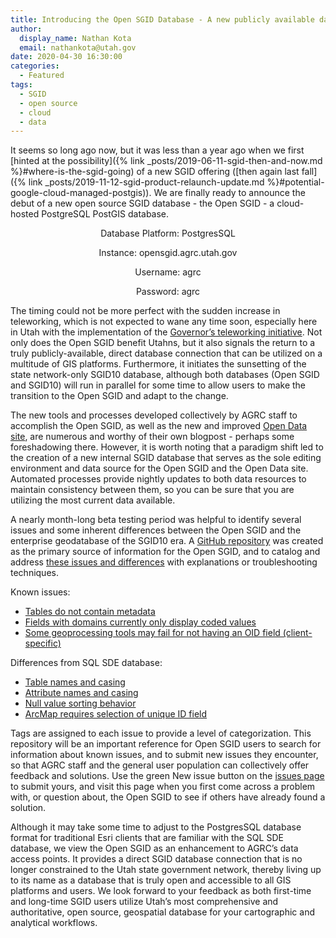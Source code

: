 ```yaml
---
title: Introducing the Open SGID Database - A new publicly available data offering
author:
  display_name: Nathan Kota
  email: nathankota@utah.gov
date: 2020-04-30 16:30:00
categories:
  - Featured
tags:
  - SGID
  - open source
  - cloud
  - data
---
```


It seems so long ago now, but it was less than a year ago when we first [hinted at the possibility]({% link _posts/2019-06-11-sgid-then-and-now.md %}#where-is-the-sgid-going) of a new SGID offering ([then again last fall]({% link _posts/2019-11-12-sgid-product-relaunch-update.md %}#potential-google-cloud-managed-postgis)). We are finally ready to announce the debut of a new open source SGID database - the Open SGID - a cloud-hosted PostgreSQL PostGIS database.

<p align="center">Database Platform: PostgresSQL</p>
<p align="center">Instance: opensgid.agrc.utah.gov</p>
<p align="center">Username: agrc</p>
<p align="center">Password: agrc</p>

The timing could not be more perfect with the sudden increase in teleworking, which is not expected to wane any time soon, especially here in Utah with the implementation of the [Governor’s teleworking initiative](https://governor.utah.gov/2019/07/16/state-of-utah-introduces-teleworking-program-for-employees/). Not only does the Open SGID benefit Utahns, but it also signals the return to a truly publicly-available, direct database connection that can be utilized on a multitude of GIS platforms. Furthermore, it initiates the sunsetting of the state network-only SGID10 database, although both databases (Open SGID and SGID10) will run in parallel for some time to allow users to make the transition to the Open SGID and adapt to the change.

The new tools and processes developed collectively by AGRC staff to accomplish the Open SGID, as well as the new and improved [Open Data site](https://opendata.gis.utah.gov/), are numerous and worthy of their own blogpost - perhaps some foreshadowing there. However, it is worth noting that a paradigm shift led to the creation of a new internal SGID database that serves as the sole editing environment and data source for the Open SGID and the Open Data site. Automated processes provide nightly updates to both data resources to maintain consistency between them, so you can be sure that you are utilizing the most current data available.

A nearly month-long beta testing period was helpful to identify several issues and some inherent differences between the Open SGID and the enterprise geodatabase of the SGID10 era. A [GitHub repository](https://github.com/agrc/open-sgid) was created as the primary source of information for the Open SGID, and to catalog and address [these issues and differences](https://github.com/agrc/open-sgid/issues) with explanations or troubleshooting techniques.

Known issues:
* [Tables do not contain metadata](https://github.com/agrc/open-sgid/issues/5)
* [Fields with domains currently only display coded values](https://github.com/agrc/open-sgid/issues/7)
* [Some geoprocessing tools may fail for not having an OID field (client-specific)](https://github.com/agrc/open-sgid/issues/14)

Differences from SQL SDE database:
* [Table names and casing](https://github.com/agrc/open-sgid/issues/12)
* [Attribute names and casing](https://github.com/agrc/open-sgid/issues/13)
* [Null value sorting behavior](https://github.com/agrc/open-sgid/issues/6)
* [ArcMap requires selection of unique ID field](https://github.com/agrc/open-sgid/issues/9)

Tags are assigned to each issue to provide a level of categorization. This repository will be an important reference for Open SGID users to search for information about known issues, and to submit new issues they encounter, so that AGRC staff and the general user population can collectively offer feedback and solutions. Use the green New issue button on the [issues page](https://github.com/agrc/open-sgid/issues) to submit yours, and visit this page when you first come across a problem with, or question about, the Open SGID to see if others have already found a solution.

Although it may take some time to adjust to the PostgresSQL database format for traditional Esri clients that are familiar with the SQL SDE database, we view the Open SGID as an enhancement to AGRC’s data access points. It provides a direct SGID database connection that is no longer constrained to the Utah state government network, thereby living up to its name as a database that is truly open and accessible to all GIS platforms and users. We look forward to your feedback as both first-time and long-time SGID users utilize Utah’s most comprehensive and authoritative, open source, geospatial database for your cartographic and analytical workflows.
